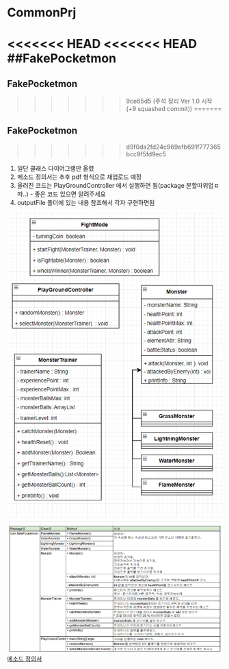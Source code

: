 # CommonPrj

<<<<<<< HEAD
<<<<<<< HEAD
##FakePocketmon
=======
## FakePocketmon
>>>>>>> 9ce65d5 (주석 정리 Ver 1.0 시작 (+9 squashed commit))
=======
## FakePocketmon
>>>>>>> d9f0da2fd24c969efb691f777365bcc9f5fd9ec5
1. 일단 클래스 다이어그램만 올렸
2. 메소드 정의서는 추후 pdf 형식으로 재업로드 예정
3. 올려진 코드는 PlayGroundController 에서 실행하면 됨(package 분할따위업ㅍ따..) - 좋은 코드 있으면 알려주세요
4. outputFile 폴더에 있는 내용 참조해서 각자 구현하면됨

![클래스다이어그램](https://github.com/yawooch/CommonPrj/blob/main/FakePocketmon/output_file/%ED%81%B4%EB%9E%98%EC%8A%A4.%EB%8B%A4%EC%9D%B4%EC%96%B4%EA%B7%B8%EB%9E%A8.png)
![메소드정의서](https://github.com/yawooch/CommonPrj/blob/main/FakePocketmon/output_file/%EB%A9%94%EC%86%8C%EB%93%9C%EC%A0%95%EC%9D%98%EC%84%9C.png)
<a href ="https://github.com/yawooch/CommonPrj/blob/main/FakePocketmon/output_file/%EB%A9%94%EC%86%8C%EB%93%9C%EC%A0%95%EC%9D%98%EC%84%9C.pdf" taget ="blank" >메소드 정의서</a>
